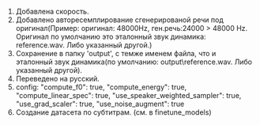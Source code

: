 1. Добавлена скорость.
2. Добавлено авторесемплирование сгенерированой речи под оригинал(Пример: оригинал: 48000Hz, ген.речь:24000 > 48000 Hz. Оригинал по умолчанию это эталонный звук динамика: reference.wav. Либо указанный другой.)
3. Сохранение в папку 'output', с темже именем файла, что и эталонный звук динамика(по умолчанию: output\reference.wav. Либо указанный другой).
4. Переведено на русский.
5. config:
    "compute_f0": true,
    "compute_energy": true,
    "compute_linear_spec": true,
    "use_speaker_weighted_sampler": true,
    "use_grad_scaler": true,
    "use_noise_augment": true
6. Создание датасета по субтитрам. (см. в finetune_models)
